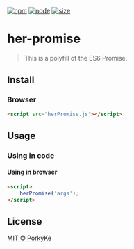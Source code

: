 [![npm][npm]][npm-url]
[![node][node]][node-url]
[![size][size]][size-url]

# her-promise

> This is a polyfill of the ES6 Promise.


## Install



### Browser

```html
<script src="herPromise.js"></script>
```


## Usage

### Using in code



#### Using in browser

```html
<script>
	herPromise('args');
</script>
```




## License

[MIT © PorkyKe](./LICENSE)

[npm]: https://img.shields.io/npm/v/her-promise.svg
[npm-url]: https://npmjs.com/package/her-promise
[node]: https://img.shields.io/node/v/her-promise.svg
[node-url]: https://nodejs.org
[size]: https://packagephobia.now.sh/badge?p=her-promise
[size-url]: https://packagephobia.now.sh/result?p=her-promise

